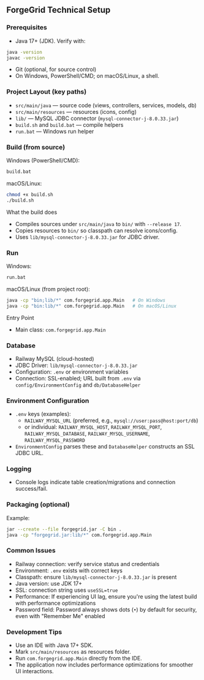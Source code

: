 ## ForgeGrid Technical Setup

### Prerequisites
- Java 17+ (JDK). Verify with:
```bash
java -version
javac -version
```
- Git (optional, for source control)
- On Windows, PowerShell/CMD; on macOS/Linux, a shell.

### Project Layout (key paths)
- `src/main/java` — source code (views, controllers, services, models, db)
- `src/main/resources` — resources (icons, config)
- `lib/` — MySQL JDBC connector (`mysql-connector-j-8.0.33.jar`)
- `build.sh` and `build.bat` — compile helpers
- `run.bat` — Windows run helper

### Build (from source)
Windows (PowerShell/CMD):
```bat
build.bat
```

macOS/Linux:
```bash
chmod +x build.sh
./build.sh
```

What the build does
- Compiles sources under `src/main/java` to `bin/` with `--release 17`.
- Copies resources to `bin/` so classpath can resolve icons/config.
- Uses `lib/mysql-connector-j-8.0.33.jar` for JDBC driver.

### Run
Windows:
```bat
run.bat
```

macOS/Linux (from project root):
```bash
java -cp "bin;lib/*" com.forgegrid.app.Main   # On Windows
java -cp "bin:lib/*" com.forgegrid.app.Main   # On macOS/Linux
```

Entry Point
- Main class: `com.forgegrid.app.Main`

### Database
- Railway MySQL (cloud-hosted)
- JDBC Driver: `lib/mysql-connector-j-8.0.33.jar`
- Configuration: `.env` or environment variables
- Connection: SSL-enabled; URL built from `.env` via `config/EnvironmentConfig` and `db/DatabaseHelper`

### Environment Configuration
- `.env` keys (examples):
  - `RAILWAY_MYSQL_URL` (preferred, e.g., `mysql://user:pass@host:port/db`)
  - or individual: `RAILWAY_MYSQL_HOST`, `RAILWAY_MYSQL_PORT`, `RAILWAY_MYSQL_DATABASE`, `RAILWAY_MYSQL_USERNAME`, `RAILWAY_MYSQL_PASSWORD`
- `EnvironmentConfig` parses these and `DatabaseHelper` constructs an SSL JDBC URL.

### Logging
- Console logs indicate table creation/migrations and connection success/fail.

### Packaging (optional)
Example:
```bash
jar --create --file forgegrid.jar -C bin .
java -cp "forgegrid.jar:lib/*" com.forgegrid.app.Main
```

### Common Issues
- Railway connection: verify service status and credentials
- Environment: `.env` exists with correct keys
- Classpath: ensure `lib/mysql-connector-j-8.0.33.jar` is present
- Java version: use JDK 17+
- SSL: connection string uses `useSSL=true`
- Performance: If experiencing UI lag, ensure you're using the latest build with performance optimizations
- Password field: Password always shows dots (`•`) by default for security, even with "Remember Me" enabled

### Development Tips
- Use an IDE with Java 17+ SDK.
- Mark `src/main/resources` as resources folder.
- Run `com.forgegrid.app.Main` directly from the IDE.
- The application now includes performance optimizations for smoother UI interactions.


